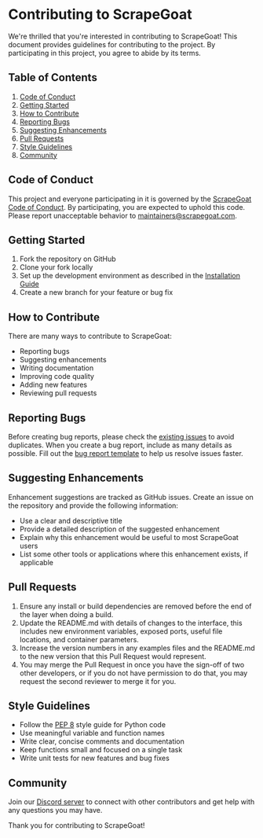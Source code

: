 # Contributing to ScrapeGoat

We're thrilled that you're interested in contributing to ScrapeGoat! This document provides guidelines for contributing to the project. By participating in this project, you agree to abide by its terms.

## Table of Contents

1. [Code of Conduct](#code-of-conduct)
2. [Getting Started](#getting-started)
3. [How to Contribute](#how-to-contribute)
4. [Reporting Bugs](#reporting-bugs)
5. [Suggesting Enhancements](#suggesting-enhancements)
6. [Pull Requests](#pull-requests)
7. [Style Guidelines](#style-guidelines)
8. [Community](#community)

## Code of Conduct

This project and everyone participating in it is governed by the [ScrapeGoat Code of Conduct](CODE_OF_CONDUCT.md). By participating, you are expected to uphold this code. Please report unacceptable behavior to [maintainers@scrapegoat.com](mailto:maintainers@scrapegoat.com).

## Getting Started

1. Fork the repository on GitHub
2. Clone your fork locally
3. Set up the development environment as described in the [Installation Guide](./docs/installation.md)
4. Create a new branch for your feature or bug fix

## How to Contribute

There are many ways to contribute to ScrapeGoat:

- Reporting bugs
- Suggesting enhancements
- Writing documentation
- Improving code quality
- Adding new features
- Reviewing pull requests

## Reporting Bugs

Before creating bug reports, please check the [existing issues](https://github.com/scrapegoat/scrapegoat/issues) to avoid duplicates. When you create a bug report, include as many details as possible. Fill out the [bug report template](.github/ISSUE_TEMPLATE/0-bug-report.yaml) to help us resolve issues faster.

## Suggesting Enhancements

Enhancement suggestions are tracked as GitHub issues. Create an issue on the repository and provide the following information:

- Use a clear and descriptive title
- Provide a detailed description of the suggested enhancement
- Explain why this enhancement would be useful to most ScrapeGoat users
- List some other tools or applications where this enhancement exists, if applicable

## Pull Requests

1. Ensure any install or build dependencies are removed before the end of the layer when doing a build.
2. Update the README.md with details of changes to the interface, this includes new environment variables, exposed ports, useful file locations, and container parameters.
3. Increase the version numbers in any examples files and the README.md to the new version that this Pull Request would represent.
4. You may merge the Pull Request in once you have the sign-off of two other developers, or if you do not have permission to do that, you may request the second reviewer to merge it for you.

## Style Guidelines

- Follow the [PEP 8](https://www.python.org/dev/peps/pep-0008/) style guide for Python code
- Use meaningful variable and function names
- Write clear, concise comments and documentation
- Keep functions small and focused on a single task
- Write unit tests for new features and bug fixes

## Community

Join our [Discord server](https://discord.gg/scrapegoat) to connect with other contributors and get help with any questions you may have.

Thank you for contributing to ScrapeGoat!

